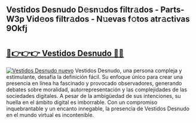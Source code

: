 ## Vestidos Desnudo D𝚎sn𝚞dos filtr𝚊dos - Parts-W3p Vid𝚎os filtr𝚊dos - N𝚞evas f𝚘tos atr𝚊ctivas 9Okfj

# <h2><a href="http://mbcpdf.tromn.icu/?c=Vestidos+Desnudo">🔗👉👉👉 Vestidos Desnudo 🔗🔗</a></h2>

[![Vestidos Desnudo nuevo](https://i.imgur.com/pEAQMta.gif)](http://mbcpdf.tromn.icu/?c=Vestidos+Desnudo)
Vestidos Desnudo, una persona compleja y estimulante, desafía la definición fácil. Su enfoque único para crear una presencia en línea ha fascinado y provocado observadores, generando debates sobre moralidad, autorrepresentación y las complejidades de las sociedades digitales. A pesar de la ambigüedad de sus intenciones, su huella en el ámbito digital es imborrable. Con un compromiso inquebrantable y un encanto innegable, la presencia de Vestidos Desnudo en el mundo virtual es incontenible.
